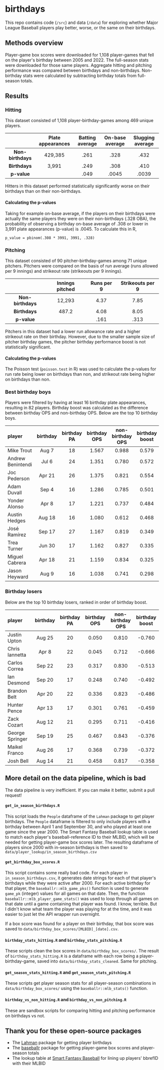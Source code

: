 # birthdays
This repo contains code (`/src`) and data (`/data`) for exploring whether Major League Baseball players play better, worse, or the same on their birthdays.

## Methods overview

Player-game box scores were downloaded for 1,108 player-games that fell on the player's birthday between 2005 and 2022. The full-season stats were downloaded for those same players. Aggregate hitting and pitching performance was compared between birthdays and non-birthdays. Non-birthday stats were calculated by subtracting birthday totals from full-season totals.

## Results

### Hitting

This dataset consisted of 1,108 player-birthday-games among 469 unique players.

|     | Plate appearances | Batting average | On-base average | Slugging average |
| :--: | :---------: | :--: | :--: | :--: |
| **Non-birthdays**   | 429,385    | .261 | .328 | .432 |
| **Birthdays**     |  3,991     | .249 | .308 | .410 |
| **p-value**   |    | .049 | .0045 | .0039 |

Hitters in this dataset performed statistically significantly worse on their birthdays than on their non-birthdays.

#### Calculating the p-values

Taking for example on-base average, if the players on their birthdays were actually the same players they were on their non-birthdays (.328 OBA), the probability of observing a birthday on-base average of .308 or lower in 3,991 plate appearances (p-value) is .0045. To calculate this in R,

`p_value = pbinom(.308 * 3991, 3991, .328)`

### Pitching

This dataset consisted of 90 pitcher-birthday-games among 71 unique pitchers. Pitchers were compared on the basis of run average (runs allowed per 9 innings) and strikeout rate (strikeouts per 9 innings).

|     | Innings pitched | Runs per 9 | Strikeouts per 9 |
| :--: | :---------: | :--: | :--: |
| **Non-birthdays**   | 12,293    | 4.37 | 7.85 |
| **Birthdays**     |  487.2     | 4.08 | 8.05 |
| **p-value**   |    | .161 | .313 |

Pitchers in this dataset had a lower run allowance rate and a higher strikeout rate on their birthday. However, due to the smaller sample size of pitcher birthday games, the pitcher birthday performance boost is not statistically significant.

#### Calculating the p-values

The Poisson test (`poisson.test` in R) was used to calculate the p-values for run rate being lower on birthdays than non, and strikeout rate being higher on birthdays than non.

### Best birthday boys

Players were filtered by having at least 16 birthday plate appearances, resulting in 82 players. Birthday boost was calculated as the difference between birthday OPS and non-birthday OPS. Below are the top 10 birthday boys.

|player            |birthday | birthday PA|birthday OPS |non-birthday OPS |birthday boost |
|:-----------------|:--------:|:-----------:|:------------:|:----------------:|:--------------:|
|Mike Trout        |Aug  7   |          18|1.567        |0.988            |0.579          |
|Andrew Benintendi |Jul  6   |          24|1.351        |0.780            |0.572          |
|Joc Pederson      |Apr 21   |          26|1.375        |0.821            |0.554          |
|Adam Duvall       |Sep  4   |          16|1.286        |0.785            |0.501          |
|Yonder Alonso     |Apr  8   |          17|1.221        |0.737            |0.484          |
|Austin Hedges     |Aug 18   |          16|1.080        |0.612            |0.468          |
|José Ramírez      |Sep 17   |          27|1.167        |0.819            |0.349          |
|Trea Turner       |Jun 30   |          17|1.162        |0.827            |0.335          |
|Miguel Cabrera    |Apr 18   |          21|1.159        |0.834            |0.325          |
|Jason Heyward     |Aug  9   |          16|1.038        |0.741            |0.298          |

### Birthday losers

Below are the top 10 birthday losers, ranked in order of birthday boost.

|player          |birthday | birthday PA|birthday OPS |non-birthday OPS |birthday boost |
|:-----------------|:--------:|:-----------:|:------------:|:----------------:|:--------------:|
|Justin Upton    |Aug 25   |          20|0.050        |0.810            |-0.760         |
|Chris Iannetta  |Apr  8   |          22|0.045        |0.712            |-0.666         |
|Carlos Correa   |Sep 22   |          23|0.317        |0.830            |-0.513         |
|Ian Desmond     |Sep 20   |          17|0.248        |0.740            |-0.492         |
|Brandon Belt    |Apr 20   |          22|0.336        |0.823            |-0.486         |
|Hunter Pence    |Apr 13   |          17|0.301        |0.761            |-0.459         |
|Zack Cozart     |Aug 12   |          21|0.295        |0.711            |-0.416         |
|George Springer |Sep 19   |          25|0.467        |0.843            |-0.376         |
|Maikel Franco   |Aug 26   |          17|0.368        |0.739            |-0.372         |
|Josh Bell       |Aug 14   |          21|0.458        |0.817            |-0.358         |

## More detail on the data pipeline, which is bad

The data pipeline is very inefficient. If you can make it better, submit a pull request!

#### `get_in_season_birthdays.R`
This script loads the `People` dataframe of the `Lahman` package to get player birthdays. The `People` dataframe is filtered to only include players with a birthday between April 1 and September 30, and who played at least one game since the year 2000. The Smart Fantasy Baseball lookup table is used to match each player's baseball-reference ID to their MLBID, which will be needed for getting player-game box scores later. The resulting dataframe of players since 2000 with in-season birthdays is then saved to `data/player_lookup/in_season_birthdays.csv`

#### `get_birthday_box_scores.R`
This script contains some really bad code. For each player in `in_season_birthdays.csv`, it generates date strings for each of that player's birthdays while they were active after 2000. For each active birthday for that player, the `baseballr::mlb_game_pks()` function is used to generate `game_pk` (integer) values for all games on that date. Then, the function `baseballr::mlb_player_game_stats()` was used to loop through all games on that date until a game containing that player was found. I know, terrible. But I didn't know what team the player was playing for at the time, and it was easier to just let the API wrapper run overnight.

If a box score was found for a player on their birthday, that box score was saved to `data/birthday_box_scores/[MLBID]_[date].csv`.

#### `birthday_stats_hitting.R` and `birthday_stats_pitching.R`
These scripts clean the box scores in `data/birthday_box_scores/`. The result of `birthday_stats_hitting.R` is a dataframe with each row being a player-birthday-game, saved into `data/birthday_stats_cleaned`. Same for pitching.

#### `get_season_stats_hitting.R` and `get_season_stats_pitching.R`

These scripts get player season stats for all player-season combinations in `data/birthday_box_scores/` using the `baseballr::mlb_stats()` function.

#### `birthday_vs_non_hitting.R` and `birthday_vs_non_pitching.R`

These are sandbox scripts for comparing hitting and pitching performance on birthdays vs not.

## Thank you for these open-source packages
* The [Lahman](https://cran.r-project.org/web/packages/Lahman/index.html) package for getting player birthdays
* The [baseballr](https://billpetti.github.io/baseballr/reference/index.html) package for getting player-game box scores and player-season totals
* The lookup table at [Smart Fantasy Baseball](https://www.smartfantasybaseball.com/tools/) for lining up players' bbrefID with their MLBID